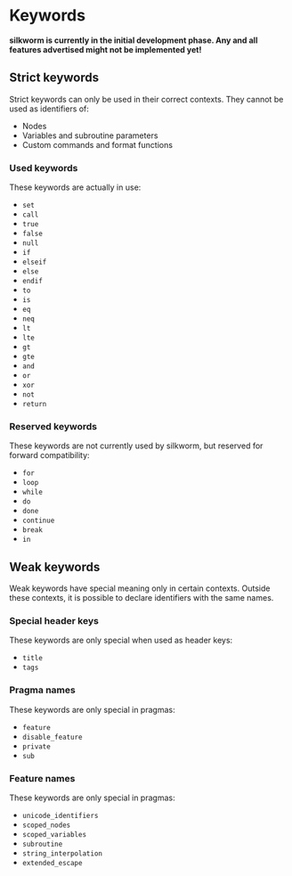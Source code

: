 # Keywords

**silkworm is currently in the initial development phase. Any and all features advertised might not be implemented yet!**

## Strict keywords

Strict keywords can only be used in their correct contexts. They cannot be used as identifiers of:

- Nodes
- Variables and subroutine parameters
- Custom commands and format functions

### Used keywords

These keywords are actually in use:

- `set`
- `call`
- `true`
- `false`
- `null`
- `if`
- `elseif`
- `else`
- `endif`
- `to`
- `is`
- `eq`
- `neq`
- `lt`
- `lte`
- `gt`
- `gte`
- `and`
- `or`
- `xor`
- `not`
- `return`

### Reserved keywords

These keywords are not currently used by silkworm, but reserved for forward compatibility:

- `for`
- `loop`
- `while`
- `do`
- `done`
- `continue`
- `break`
- `in`

## Weak keywords

Weak keywords have special meaning only in certain contexts. Outside these contexts, it is possible to declare identifiers with the same names.

### Special header keys

These keywords are only special when used as header keys:

- `title`
- `tags`

### Pragma names

These keywords are only special in pragmas:

- `feature`
- `disable_feature`
- `private`
- `sub`

### Feature names

These keywords are only special in pragmas:

- `unicode_identifiers`
- `scoped_nodes`
- `scoped_variables`
- `subroutine`
- `string_interpolation`
- `extended_escape`